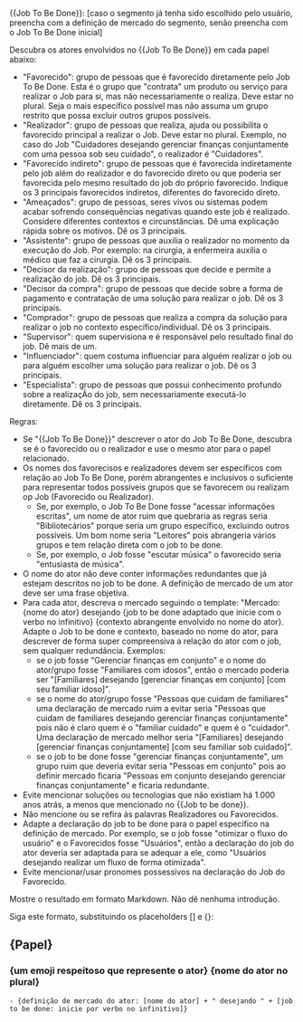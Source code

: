 {{Job To Be Done}}: [caso o segmento já tenha sido escolhido pelo usuário, preencha com a definição de mercado do segmento, senão preencha com o Job To Be Done inicial]

Descubra os atores envolvidos no {{Job To Be Done}} em cada papel abaixo:

- "Favorecido": grupo de pessoas que é favorecido diretamente pelo Job To Be Done. Esta é o grupo que "contrata" um produto ou serviço para realizar o Job para si, mas não necessariamente o realiza. Deve estar no plural. Seja o mais específico possível mas não assuma um grupo restrito que possa excluir outros grupos possíveis.
- "Realizador": grupo de pessoas que realiza, ajuda ou possibilita o favorecido principal a realizar o Job. Deve estar no plural. Exemplo, no caso do Job "Cuidadores desejando gerenciar finanças conjuntamente com uma pessoa sob seu cuidado", o realizador é "Cuidadores".
- "Favorecido indireto": grupo de pessoas que é favorecida indiretamente pelo job além do realizador e do favorecido direto ou que poderia ser favorecida pelo mesmo resultado do job do próprio favorecido. Indique os 3 principais favorecidos indiretos, diferentes do favorecido direto.
- "Ameaçados": grupo de pessoas, seres vivos ou sistemas podem acabar sofrendo consequências negativas quando este job é realizado. Considere diferentes contextos e circunstâncias. Dê uma explicação rápida sobre os motivos. Dê os 3 principais.
- "Assistente": grupo de pessoas que auxilia o realizador no momento da execução do Job. Por exemplo: na cirurgia, a enfermeira auxilia o médico que faz a cirurgia. Dê os 3 principais.
- "Decisor da realização": grupo de pessoas que decide e permite a realização do job. Dê os 3 principais.
- "Decisor da compra": grupo de pessoas que decide sobre a forma de pagamento e contratação de uma solução para realizar o job. Dê os 3 principais.
- "Comprador": grupo de pessoas que realiza a compra da solução para realizar o job no contexto específico/individual. Dê os 3 principais.
- "Supervisor": quem supervisiona e é responsável pelo resultado final do job. Dê mais de um.
- "Influenciador": quem costuma influenciar para alguém realizar o job ou para alguém escolher uma solução para realizar o job. Dê os 3 principais.
- "Especialista": grupo de pessoas que possui conhecimento profundo sobre a realizaçÃo do job, sem necessariamente executá-lo diretamente. Dê os 3 principais.

Regras:

- Se "{{Job To Be Done}}" descrever o ator do Job To Be Done, descubra se é o favorecido ou o realizador e use o mesmo ator para o papel relacionado.
- Os nomes dos favorecisos e realizadores devem ser específicos com relação ao Job To Be Done, porém abrangentes e inclusivos o suficiente para representar todos possíveis grupos que se favorecem ou realizam op Job (Favorecido ou Realizador). 
   - Se, por exemplo, o Job To Be Done fosse "acessar informações escritas", um nome de ator ruim que quebraria as regras seria "Bibliotecários" porque seria um grupo específico, excluindo outros possíveis. Um bom nome seria "Leitores" pois abrangeria vários grupos e tem relação direta com o job to be done.
  - Se, por exemplo, o Job fosse "escutar música" o favorecido seria "entusiasta de música".
- O nome do ator não deve conter informações redundantes que já estejam descritos no job to be done. A definição de mercado de um ator deve ser uma frase objetiva. 
- Para cada ator, descreva o mercado seguindo o template: "Mercado: {nome do ator} desejando {job to be done adaptado que inicie com o verbo no infinitivo} {contexto abrangente envolvido no nome do ator}. Adapte o Job to be done e contexto, baseado no nome do ator, para descrever de forma super compreensiva a relação do ator com o job, sem qualquer redundância. Exemplos:
  - se o job fosse "Gerenciar finanças em conjunto" e o nome do ator/grupo fosse "Familiares com idosos", então o mercado poderia ser "[Familiares] desejando [gerenciar finanças em conjunto] [com seu familiar idoso]".
  - se o nome do ator/grupo fosse "Pessoas que cuidam de familiares" uma declaração de mercado ruim a evitar seria "Pessoas que cuidam de familiares desejando gerenciar finanças conjuntamente" pois não é claro quem é o "familiar cuidado" e quem é o "cuidador". Uma declaração de mercado melhor seria "[Familiares] desejando [gerenciar finanças conjuntamente] [com seu familiar sob cuidado]".
  - se o job to be done fosse "gerenciar finanças conjuntamente", um grupo ruim que deveria evitar seria "Pessoas em conjunto" pois ao definir mercado ficaria "Pessoas em conjunto desejando gerenciar finanças conjuntamente" e ficaria redundante.
- Evite mencionar soluções ou tecnologias que não existiam há 1.000 anos atrás, a menos que mencionado no {{Job to be done}}.
- Não mencione ou se refira às palavras Realizadores ou Favorecidos.
- Adapte a declaração do job to be done para o papel específico na definição de mercado. Por exemplo, se o job fosse "otimizar o fluxo do usuário" e o Favorecidos fosse "Usuários", então a declaração do job do ator deveria ser adaptada para se adequar a ele, como "Usuários desejando realizar um fluxo de forma otimizada".
- Evite mencionar/usar pronomes possessivos na declaração do Job do Favorecido.

Mostre o resultado em formato Markdown. Não dê nenhuma introdução.

Siga este formato, substituindo os placeholders [] e {}:

## {Papel}

### {um emoji respeitoso que represente o ator} {nome do ator no plural}

    - {definição de mercado do ator: [nome do ator] + " desejando " + [job to be done: inicie por verbo no infinitivo]}
